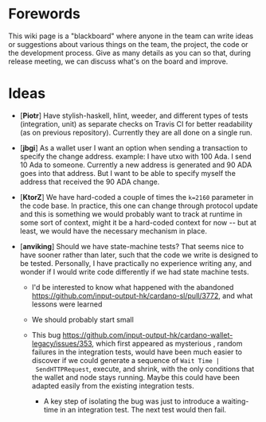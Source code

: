 # Forewords

This wiki page is a "blackboard" where anyone in the team can write ideas or suggestions about various things on the team, the project, the code or the development process. Give as many details as you can so that, during release meeting, we can discuss what's on the board and improve. 

# Ideas

* [**Piotr**] Have stylish-haskell, hlint, weeder, and different types of tests (integration, unit) as separate checks on Travis CI for better readability (as on previous repository). Currently they are all done on a single run.

* [**jbgi**] As a wallet user I want an option when sending a transaction to specify the change address. example: I have utxo with 100 Ada. I send 10 Ada to someone. Currently a new address is generated and 90 ADA goes into that address. But I want to be able to specify myself the address that received the 90 ADA change.

* [**KtorZ**] We have hard-coded a couple of times the `k=2160` parameter in the code base. In practice, this one can change through protocol update and this is something we would probably want to track at runtime in some sort of context, might it be a hard-coded context for now -- but at least, we would have the necessary mechanism in place. 

* [**anviking**] Should we have state-machine tests? That seems nice to have sooner rather than later, such that the code we write is designed to be tested. Personally, I have practically no experience writing any, and wonder if I would write code differently if we had state machine tests.

    * I'd be interested to know what happened with the abandoned https://github.com/input-output-hk/cardano-sl/pull/3772, and what lessons were learned

    * We should probably start small

    * This bug https://github.com/input-output-hk/cardano-wallet-legacy/issues/353, which first appeared as mysterious , random failures in the integration tests, would have been much easier to discover if we could generate a sequence of `Wait Time | SendHTTPRequest`, execute, and shrink, with the only conditions that the wallet and node stays running. Maybe this could have been adapted easily from the existing integration tests.

        * A key step of isolating the bug was just to introduce a waiting-time in an integration test. The next test would then fail.